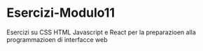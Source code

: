# Esercizi-Modulo11
 Esercizi su CSS HTML Javascript e React per la preparazioen alla programmazioen di interfacce web
